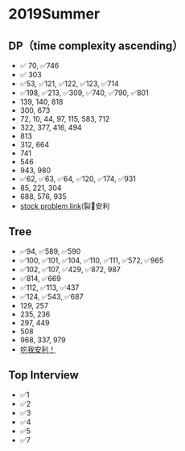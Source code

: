 # 2019Summer
## DP（time complexity ascending）
* ✅ 70, ✅746 
* ✅ 303
* ✅53, ✅121, ✅122, ✅123, ✅714
* ✅198, ✅213, ✅309, ✅740, ✅790, ✅801
* 139, 140, 818
* 300, 673
* 72, 10, 44, 97, 115, 583, 712
* 322, 377, 416, 494
* 813
* 312, 664
* 741
* 546
* 943, 980
* ✅62, ✅63, ✅64, ✅120, ✅174, ✅931
* 85, 221, 304
* 688, 576, 935
* [stock problem link](https://leetcode-cn.com/problems/best-time-to-buy-and-sell-stock-with-cooldown/solution/yi-ge-fang-fa-tuan-mie-6-dao-gu-piao-wen-ti-by-lab)(裂🧱安利

## Tree
* ✅94, ✅589, ✅590
* ✅100, ✅101, ✅104, ✅110, ✅111, ✅572, ✅965
* ✅102, ✅107, ✅429, ✅872, 987
* ✅814, ✅669
* ✅112, ✅113, ✅437
* ✅124, ✅543, ✅687
* 129, 257
* 235, 236
* 297, 449
* 508
* 968, 337, 979
* [吃我安利！](https://leetcode-cn.com/problems/same-tree/solution/xie-shu-suan-fa-de-tao-lu-kuang-jia-by-wei-lai-bu-)

## Top Interview
* ✅1
* ✅2
* ✅3
* ✅4
* ✅5
* ✅7
